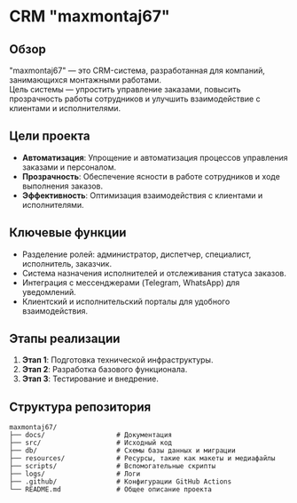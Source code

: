 # CRM "maxmontaj67"

## Обзор
"maxmontaj67" — это CRM-система, разработанная для компаний, занимающихся монтажными работами.  
Цель системы — упростить управление заказами, повысить прозрачность работы сотрудников и улучшить взаимодействие с клиентами и исполнителями.

## Цели проекта
- **Автоматизация**: Упрощение и автоматизация процессов управления заказами и персоналом.
- **Прозрачность**: Обеспечение ясности в работе сотрудников и ходе выполнения заказов.
- **Эффективность**: Оптимизация взаимодействия с клиентами и исполнителями.

## Ключевые функции
- Разделение ролей: администратор, диспетчер, специалист, исполнитель, заказчик.
- Система назначения исполнителей и отслеживания статуса заказов.
- Интеграция с мессенджерами (Telegram, WhatsApp) для уведомлений.
- Клиентский и исполнительский порталы для удобного взаимодействия.

## Этапы реализации
1. **Этап 1**: Подготовка технической инфраструктуры.
2. **Этап 2**: Разработка базового функционала.
3. **Этап 3**: Тестирование и внедрение.

## Структура репозитория
```plaintext
maxmontaj67/
├── docs/                  # Документация
├── src/                   # Исходный код
├── db/                    # Схемы базы данных и миграции
├── resources/             # Ресурсы, такие как макеты и медиафайлы
├── scripts/               # Вспомогательные скрипты
├── logs/                  # Логи
├── .github/               # Конфигурации GitHub Actions
└── README.md              # Общее описание проекта
